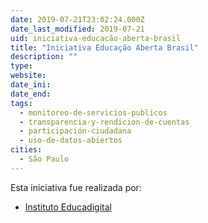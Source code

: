 ```yaml
---
date: 2019-07-21T23:02:24.000Z
date_last_modified: 2019-07-21
uid: iniciativa-educacão-aberta-brasil
title: "Iniciativa Educação Aberta Brasil"
description: ""
type: 
website: 
date_ini: 
date_end: 
tags:
  - monitoreo-de-servicios-publicos
  - transparencia-y-rendicion-de-cuentas
  - participación-ciudadana
  - uso-de-datos-abiertos
cities: 
  - São Paulo
---
```


Esta iniciativa fue realizada por:

- [Instituto Educadigital](/i/instituto-educadigital.html)
